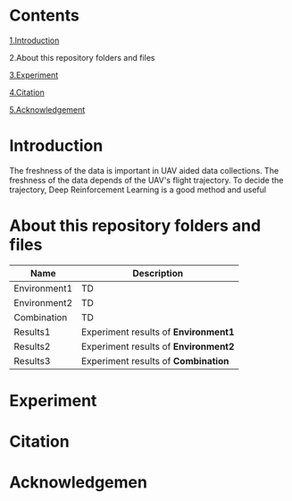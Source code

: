 # Contents
  [1.Introduction](#Introduction)

  2.About this repository folders and files
  
  [3.Experiment](#Experiment)
  
  [4.Citation](#Citation)
  
  [5.Acknowledgement](#Acknowledgement)
# Introduction
The freshness of the data is important in UAV aided data collections.
The freshness of the data depends of the UAV's flight trajectory.
To decide the trajectory, Deep Reinforcement Learning is a good method and useful 
# About this repository folders and files

| **Name**  |  **Description**  |
| --  |  --  |
| Environment1  |  TD  |
| Environment2  |  TD  |
| Combination  |  TD  |
| Results1  |  Experiment results of **Environment1**  |
| Results2  |  Experiment results of **Environment2**  |
| Results3  |  Experiment results of **Combination**  |

# Experiment
# Citation
# Acknowledgemen


